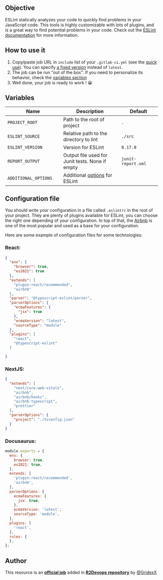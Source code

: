 ## Objective

ESLint statically analyzes your code to quickly find problems in your JavaScript code. This tools is highly customizable with lots of plugins, and is a great way to find potential problems in your code. Check out the [ESLint documentation](https://eslint.org/docs/user-guide/configuring) for more information.

## How to use it


1. Copy/paste job URL in `include` list of your `.gitlab-ci.yml` (see the
   [quick use](https://docs.r2devops.io/get-started/use-templates/#use-a-template)). You can specify [a fixed
   version](https://docs.r2devops.io/get-started/use-templates/#versioning) instead of `latest`.
2. The job can be run "out of the box". If you need to personalize its
   behavior, check the [variables section](#variables)
3. Well done, your job is ready to work ! 😀

## Variables

| Name | Description | Default |
| ---- | ----------- | ------- |
| `PROJECT_ROOT` <img width=100/> | Path to the root of project <img width=175/>| `.` <img width=100/>|
| `ESLINT_SOURCE` <img width=100/> | Relative path to the directory to lint <img width=175/>| `./src` <img width=100/>|
| `ESLINT_VERSION` <img width=100/> | Version for ESLint <img width=175/>| `8.17.0` <img width=100/>|
| `REPORT_OUTPUT` <img width=100/> | Output file used for Junit tests. None if empty <img width=175/>| `junit-report.xml` <img width=100/>|
| `ADDITIONAL_OPTIONS` <img width=100/> | Additional [options](https://eslint.org/docs/user-guide/command-line-interface) for ESLint <img width=175/>| ` ` <img width=100/>|

## Configuration file

You should write your configuration in a file called `.eslintrc` in the root of your project.
They are plenty of plugins available for ESLint, you can choose the right one depending of your configuration. In top of that, the [Airbnb](https://www.npmjs.com/package/eslint-config-airbnb) is one of the most popular and used as a base for your configuration.

Here are some example of configuration files for some technologies:

### React:

```json
{
  "env": {
    "browser": true,
    "es2021": true
  },
  "extends": [
    "plugin:react/recommended",
    "airbnb"
  ],
  "parser": "@typescript-eslint/parser",
  "parserOptions": {
    "ecmaFeatures": {
      "jsx": true
    },
    "ecmaVersion": "latest",
    "sourceType": "module"
  },
  "plugins": [
    "react",
    "@typescript-eslint"
  ]

}
```

### NextJS:

```json
{
  "extends": [
    "next/core-web-vitals",
    "airbnb",
    "airbnb/hooks",
    "airbnb-typescript",
    "prettier"
  ],
  "parserOptions": {
    "project": "./tsconfig.json"
  }
}
```



### Docusaurus:

```js
module.exports = {
  env: {
    browser: true,
    es2021: true,
  },
  extends: [
    'plugin:react/recommended',
    'airbnb',
  ],
  parserOptions: {
    ecmaFeatures: {
      jsx: true,
    },
    ecmaVersion: 'latest',
    sourceType: 'module',
  },
  plugins: [
    'react',
  ],
  rules: {
  },
};
```

## Author
This resource is an **[official job](https://docs.r2devops.io/get-started/faq/#use-a-template)** added in [**R2Devops repository**](https://gitlab.com/r2devops/hub) by [@GridexX](https://gitlab.com/GridexX)